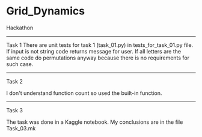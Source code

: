 # Grid_Dynamics
Hackathon
____
Task 1
There are unit tests for task 1 (task_01.py) in tests_for_task_01.py file. 
If input is not string code returns message for user. 
If all letters are the same code do permutations anyway because there is no requirements for such case.
____

Task 2

I don't understand function count so used the built-in function.
___
Task 3

The task was done in a Kaggle notebook. My conclusions are in the file Task_03.mk

